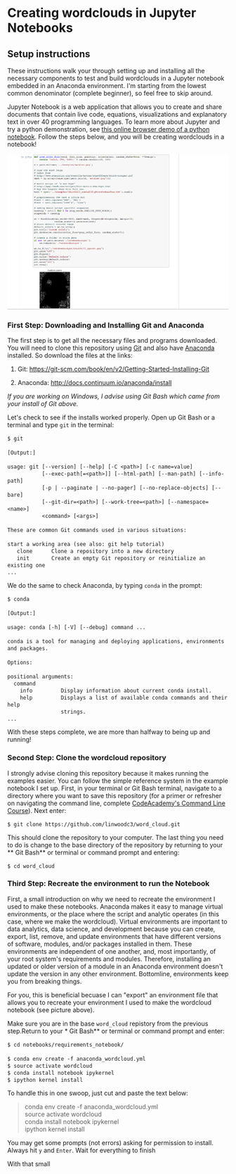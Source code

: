 Creating wordclouds in Jupyter Notebooks
====================

Setup instructions
---------------------

These instructions walk your through setting up and installing all the necessary components to test and build wordclouds in a Jupyter notebook embedded in an Anaconda environment. I'm starting from the lowest common denominator (complete beginner), so feel free to skip around. 

Jupyter Notebook is a web application that allows you to create and share documents that contain live code, equations, visualizations and explanatory text in over 40 programming languages.  To learn more about Jupyter and try a python demonstration, see [this online browser demo of a python notebook](https://try.jupyter.org/).  Follow the steps below, and you will be creating wordclouds in a notebook!

![alt text](../examples/wordcloud_notebook.png "Building wordclouds in a notebook")


### First Step: Downloading and Installing Git and Anaconda
The first step is to get all the necessary files and programs downloaded.  You will need to clone this repository using [Git](https://git-scm.com/downloads) and also have [Anaconda](https://www.continuum.io/why-anaconda) installed. So download the files at the links: 

1.  Git: https://git-scm.com/book/en/v2/Getting-Started-Installing-Git 

2.  Anaconda: http://docs.continuum.io/anaconda/install

*If you are working on Windows, I advise using Git Bash which came from your install of Git above.*  

Let's check to see if the installs worked properly.  Open up Git Bash or a terminal and type `git` in the terminal:

```
$ git

[Output:]

usage: git [--version] [--help] [-C <path>] [-c name=value]
           [--exec-path[=<path>]] [--html-path] [--man-path] [--info-path]
           [-p | --paginate | --no-pager] [--no-replace-objects] [--bare]
           [--git-dir=<path>] [--work-tree=<path>] [--namespace=<name>]
           <command> [<args>]

These are common Git commands used in various situations:

start a working area (see also: git help tutorial)
   clone      Clone a repository into a new directory
   init       Create an empty Git repository or reinitialize an existing one
...

```


We do the same to check Anaconda, by typing `conda` in the prompt:

```
$ conda

[Output:]

usage: conda [-h] [-V] [--debug] command ...

conda is a tool for managing and deploying applications, environments and packages.

Options:

positional arguments:
  command
    info         Display information about current conda install.
    help         Displays a list of available conda commands and their help
                 strings.
...
```
With these steps complete, we are more than halfway to being up and running!

### Second Step: Clone the wordcloud repository

I strongly advise cloning this repository because it makes running the examples easier. You can follow the simple reference system in the example notebook I set up. First, in your terminal or Git Bash terminal, navigate to a directory where you want to save this repository (for a primer or refresher on navigating the command line, complete [CodeAcademy's Command Line Course](https://www.codecademy.com/learn/learn-the-command-line)). Next enter:

```
$ git clone https://github.com/linwoodc3/word_cloud.git
```

This should clone the repository to your computer. The last thing you need to do is change to the base directory of the repository by returning to your ** Git Bash** or terminal or command prompt and entering:

```
$ cd word_cloud
```


###  Third Step: Recreate the environment to run the Notebook

First, a small introduction on why we need to recreate the environment I used to make these notebooks.  Anaconda makes it easy to manage virtual environments, or the place where the script and analytic operates (in this case, where we make the wordcloud).  Virtual environments are important to data analytics, data science, and development because you can create, export, list, remove, and update environments that have different versions of software, modules, and/or packages installed in them. These environments are independent of one another, and, most importantly, of your root system's requirements and modules.  Therefore, installing an updated or older version of a module in an Anaconda environment doesn't update the version in any other environment. Bottomline, environments keep you from breaking things.

For you, this is beneficial becuase I can "export" an environment file that allows you to recreate your environment I used to make the wordcloud notebook (see picture above).

Make sure you are in the base `word_cloud` repistory from the previous step.Return to your * Git Bash** or terminal or command prompt and enter:

```
$ cd notebooks/requirements_notebook/

$ conda env create -f anaconda_wordcloud.yml
$ source activate wordcloud
$ conda install notebook ipykernel
$ ipython kernel install
```

To handle this in one swoop, just cut and paste the text below:<br>
> conda env create -f anaconda_wordcloud.yml <br>source activate wordcloud<br>conda install notebook ipykernel<br>ipython kernel install<br>

You may get some prompts (not errors) asking for permission to install.  Always hit `y` and `Enter`.  Wait for everything to finish

With that small 
